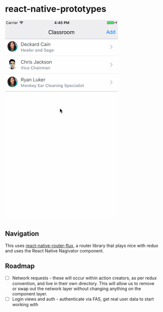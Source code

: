 # react-native-prototypes

![student list](proto1.anim.gif)

## Navigation
This uses [react-native-router-flux](https://github.com/aksonov/react-native-router-flux), a router library that plays nice with redux and uses the React Native Nagivator component.

## Roadmap
- [ ] Network requests - these will occur within action creators, as per redux convention, and live in their own directory. This will allow us to remove or swap out the network layer without changing anything on the component layer.
- [ ] Login views and auth - authenticate via FAS, get real user data to start working with
